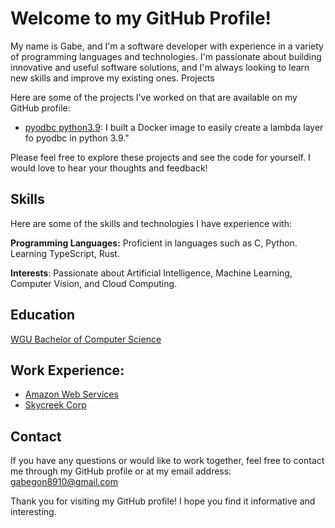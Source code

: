 # Welcome to my GitHub Profile!

My name is Gabe, and I'm a software developer with experience in a variety of programming languages and technologies. I'm passionate about building innovative and useful software solutions, and I'm always looking to learn new skills and improve my existing ones.
Projects

Here are some of the projects I've worked on that are available on my GitHub profile:

* [pyodbc python3.9](https://github.com/gabegon8910/pyodbc-layer_python3.9): I built a Docker image to easily create a lambda layer fo pyodbc in python 3.9."


Please feel free to explore these projects and see the code for yourself. I would love to hear your thoughts and feedback!


## Skills
Here are some of the skills and technologies I have experience with:

**Programming Languages:**  Proficient in languages such as C, Python. Learning TypeScript, Rust.

**Interests**:   Passionate about Artificial Intelligence, Machine Learning, Computer Vision, and Cloud Computing.

## Education

  [WGU Bachelor of Computer Science](https://www.wgu.edu/online-it-degrees/cloud-computing-bachelors-program.html)

## Work Experience:

 * [Amazon Web Services](https://aws.amazon.com/)
 * [Skycreek Corp](https://skycreek.com)

## Contact

If you have any questions or would like to work together, feel free to contact me through my GitHub profile or at my email address: gabegon8910@gmail.com

Thank you for visiting my GitHub profile! I hope you find it informative and interesting.
